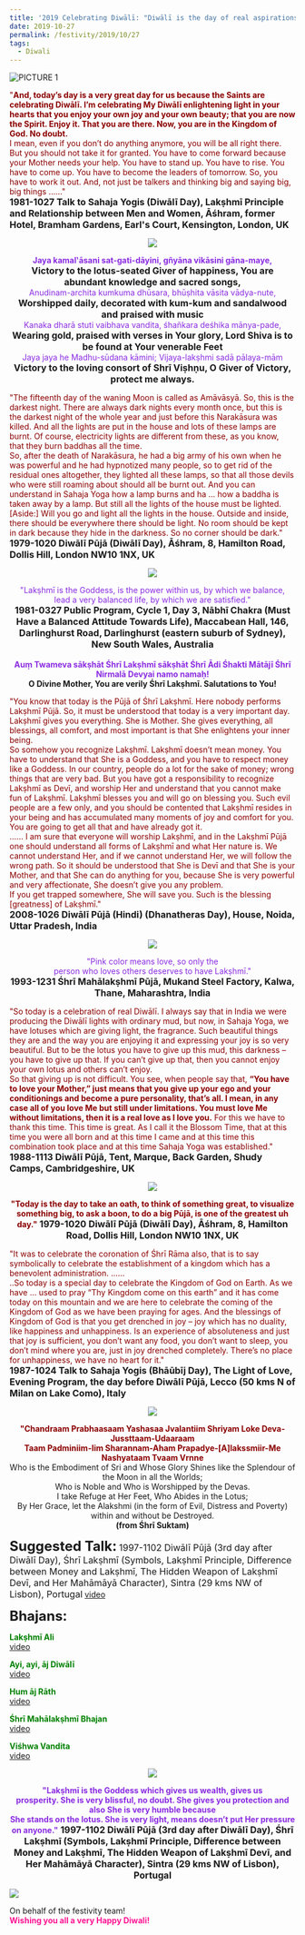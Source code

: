 ```yaml
---
title: '2019 Celebrating Diwālī: "Diwālī is the day of real aspirations. Invoke the whole universe."'
date: 2019-10-27
permalink: /festivity/2019/10/27
tags:
  - Diwali
---
```


![PICTURE 1](/images/image1.png)

<p>
<font color="DarkRed">"<b>And, today’s day is a very great day for us because the Saints are celebrating Diwālī. I’m celebrating My Diwālī enlightening light in your hearts that you enjoy your own joy and your own beauty; that you are now the Spirit. Enjoy it. That you are there. Now, you are in the Kingdom of God. No doubt.</b><br>
I mean, even if you don’t do anything anymore, you will be all right there. But you should not take it for granted. You have to come forward because your Mother needs your help. You have to stand up. You have to rise. You have to come up. You have to become the leaders of tomorrow. So, you have to work it out. And, not just be talkers and thinking big and saying big, big things ......"</font><br>
<font size="+0"><b>1981-1027 Talk to Sahaja Yogis (Diwālī Day), Lakṣhmī Principle and Relationship between Men and Women, Āśhram, former Hotel, Bramham Gardens, Earl's Court, Kensington, London, UK</b></font>
</p>

<div style="text-align: center"><img src="/images/image228.png" /></div>

<p style="text-align:center;">
<font color="BlueViolet"><b>Jaya kamal‛āsani sat-gati-dāyini, gñyāna vikāsini gāna-maye,</b></font><br>
<font size="+0"><b>Victory to the lotus-seated Giver of happiness, You are abundant knowledge and sacred songs,</b></font><br>
<font color="BlueViolet">Anudinam-archita kumkuma dhūsara, bhūṣhita vāsita vādya-nute,</b></font><br>
<font size="+0"><b>Worshipped daily, decorated with kum-kum and sandalwood and praised with music</b></font><br>
<font color="BlueViolet">Kanaka dharā stuti vaibhava vandita, śhañkara deśhika mānya-pade,</b></font><br>
<font size="+0"><b>Wearing gold, praised with verses in Your glory, Lord Shiva is to be found at Your venerable Feet</b></font><br>
<font color="BlueViolet">Jaya jaya he Madhu-sūdana kāmini; Vijaya-lakṣhmi sadā pālaya-mām</font><br>
<font size="+0"><b>Victory to the loving consort of Shrī Viṣhṇu, O Giver of Victory, protect me always.</b></font>
</p>

<p>
<font color="DarkRed">"The fifteenth day of the waning Moon is called as Amāvāsyā. So, this is the darkest night. There are always dark nights every month once, but this is the darkest night of the whole year and just before this Narakāsura was killed. And all the lights are put in the house and lots of these lamps are burnt. Of course, electricity lights are different from these, as you know, that they burn baddhas all the time.<br>
So, after the death of Narakāsura, he had a big army of his own when he was powerful and he had hypnotized many people, so to get rid of the residual ones altogether, they lighted all these lamps, so that all those devils who were still roaming about should all be burnt out. And you can understand in Sahaja Yoga how a lamp burns and ha ... how a baddha is taken away by a lamp. But still all the lights of the house must be lighted.<br>
[Aside:] Will you go and light all the lights in the house.
Outside and inside, there should be everywhere there should be light. No room should be kept in dark because they hide in the darkness. So no corner should be dark."</font><br>
<font size="+0"><b>1979-1020 Diwālī Pūjā (Diwālī Day), Āśhram, 8, Hamilton Road, Dollis Hill, London NW10 1NX, UK</b></font>
</p>

<div style="text-align: center"><img src="/images/image229.png" /></div>

<p style="text-align:center;">
<font color="BlueViolet">"Lakṣhmī is the Goddess, is the power within us, by which we balance,<br>
lead a very balanced life, by which we are satisfied."</font><br>
<font size="+0"><b>1981-0327 Public Program, Cycle 1, Day 3, Nābhī Chakra (Must Have a Balanced Attitude Towards Life), Maccabean Hall, 146, Darlinghurst Road, Darlinghurst (eastern suburb of Sydney), New South Wales, Australia</b></font><br>
<br>
<font color="BlueViolet"><b>Auṃ Twameva sākṣhāt Śhrī Lakṣhmī sākṣhāt Śhrī Ādi Śhakti Mātājī Śhrī Nirmalā Devyai namo namaḥ!</b></font><br>
<b>O Divine Mother, You are verily Śhrī Lakṣhmī. Salutations to You!</b>
</p>

<p>
<font color="DarkRed">"You know that today is the Pūjā of Śhrī Lakṣhmī. Here nobody performs Lakṣhmī Pūjā. So, it must be understood that today is a very important day. Lakṣhmī gives you everything. She is Mother. She gives everything, all blessings, all comfort, and most important is that She enlightens your inner being.<br>
So somehow you recognize Lakṣhmī. Lakṣhmī doesn’t mean money. You have to understand that She is a Goddess, and you have to respect money like a Goddess. In our country, people do a lot for the sake of money; wrong things that are very bad. But you have got a responsibility to recognize Lakṣhmī as Devī, and worship Her and understand that you cannot make fun of Lakṣhmī. Lakṣhmī blesses you and will go on blessing you. Such evil people are a few only, and you should be contented that Lakṣhmī resides in your being and has accumulated many moments of joy and comfort for you. You are going to get all that and have already got it.<br>
...... I am sure that everyone will worship Lakṣhmī, and in the Lakṣhmī Pūjā one should understand all forms of Lakṣhmī and what Her nature is. We cannot understand Her, and if we cannot understand Her, we will follow the wrong path. So it should be understood that She is Devī and that She is your Mother, and that She can do anything for you, because She is very powerful and very affectionate, She doesn’t give you any problem.<br>
If you get trapped somewhere, She will save you. Such is the blessing [greatness] of Lakṣhmī."</font><br>
<font size="+0"><b>2008-1026 Diwālī Pūjā (Hindi) (Dhanatheras Day), House, Noida, Uttar Pradesh, India</b></font>
</p>

<div style="text-align: center"><img src="/images/image230.png" /></div>

<p style="text-align:center;">
<font color="BlueViolet">"Pink color means love, so only the<br>
person who loves others deserves to have Lakṣhmī."</font><br>
<font size="+0"><b>1993-1231 Śhrī Mahālakṣhmī Pūjā, Mukand Steel Factory, Kalwa, Thane, Maharashtra, India</b></font>
</p>

<p>
<font color="DarkRed">"So today is a celebration of real Diwālī. I always say that in India we were producing the Diwālī lights with ordinary mud, but now, in Sahaja Yoga, we have lotuses which are giving light, the fragrance. Such beautiful things they are and the way you are enjoying it and expressing your joy is so very beautiful. But to be the lotus you have to give up this mud, this darkness – you have to give up that. If you can’t give up that, then you cannot enjoy your own lotus and others can’t enjoy.<br>
So that giving up is not difficult. You see, when people say that, <b>“You have to love your Mother,” just means that you give up your ego and your conditionings and become a pure personality, that’s all. I mean, in any case all of you love Me but still under limitations. You must love Me without limitations, then it is a real love as I love you.</b> For this we have to thank this time. This time is great. As I call it the Blossom Time, that at this time you were all born and at this time I came and at this time this combination took place and at this time Sahaja Yoga was established."</font><br>
<font size="+0"><b>1988-1113 Diwālī Pūjā, Tent, Marque, Back Garden, Shudy Camps, Cambridgeshire, UK</b></font>
</p>

<div style="text-align: center"><img src="/images/image231.png" /></div>

<p style="text-align:center;">
<font color="DarkRed"><b>"Today is the day to take an oath, to think of something great, 
to visualize something big, to ask a boon, to do a big Pūjā, is
one of the greatest uh day."</b></font>
<font size="+0"><b>1979-1020 Diwālī Pūjā (Diwālī Day), Āśhram, 8, Hamilton Road, Dollis Hill, London NW10 1NX, UK</b></font>
</p>

<p>
<font color="DarkRed">"It was to celebrate the coronation of Śhrī Rāma also, that is to say symbolically to celebrate the establishment of a kingdom which has a benevolent administration. ......<br>
..So today is a special day to celebrate the Kingdom of God on Earth. As we have ... used to pray “Thy Kingdom come on this earth” and it has come today on this mountain and we are here to celebrate the coming of the Kingdom of God as we have been praying for ages. And the blessings of Kingdom of God is that you get drenched in joy – joy which has no duality, like happiness and unhappiness. Is an experience of absoluteness and just that joy is sufficient, you don’t want any food, you don’t want to sleep, you don’t mind where you are, just in joy drenched completely. There’s no place for unhappiness, we have no heart for it."</font><br>
<font size="+0"><b>1987-1024 Talk to Sahaja Yogis (Bhāūbīj Day), The Light of Love, Evening Program, the day before Diwālī Pūjā, Lecco (50 kms N of Milan on Lake Como), Italy</b></font>
</p>

<div style="text-align: center"><img src="/images/image232.png" /></div>

<p style="text-align:center;">
<font color="DarkRed"><b>"Chandraam Prabhaasaam Yashasaa Jvalantiim Shriyam Loke Deva-Jussttaam-Udaaraam<br>
Taam Padminiim-Iim Sharannam-Aham Prapadye-[A]lakssmiir-Me Nashyataam Tvaam Vrnne</b></font><br>
Who is the Embodiment of Sri and Whose Glory Shines like the Splendour of the Moon in all the Worlds;<br>
Who is Noble and Who is Worshipped by the Devas.<br>
I take Refuge at Her Feet, Who Abides in the Lotus;<br>
By Her Grace, let the Alakshmi (in the form of Evil, Distress and Poverty) within and without be Destroyed.<br>
<b>(from Śhrī Suktam)</b>
</p>

<font size="+2"><b>Suggested Talk:</b></font> 
<font size="+0">1997-1102 Diwālī Pūjā (3rd day after Diwālī Day), Śhrī Lakṣhmī (Symbols, Lakṣhmī Principle, Difference between Money and Lakṣhmī, The Hidden Weapon of Lakṣhmī Devī, and Her Mahāmāyā Character), Sintra (29 kms NW of Lisbon), Portugal</font>
<a href="https://www.youtube.com/watch?v=teGa2BSLkrw"> video</a><br>

<font size="+2"><b>Bhajans:</b></font>

<p>
<font color="green"><b>Lakṣhmī Ali</b></font><br>
<a href="https://www.youtube.com/watch?v=QQEav2Sqdkk"> video</a><br>
</p>

<p>
<font color="green"><b>Ayi, ayi, āj Diwālī</b></font><br>
<a href="https://www.youtube.com/watch?v=ODxcfNNCy1Q">video</a>
</p>

<p>
<font color="green"><b>Hum āj Rāth</b></font><br>
<a href="https://www.youtube.com/watch?v=HEQdbyjuHqs">video</a>
</p>
 
<p>
<font color="green"><b>Śhrī Mahālakṣhmī Bhajan</b></font><br>
<a href="https://www.youtube.com/watch?v=vZpS0dUb3Fc">video</a> 
</p>

<p>
<font color="green"><b>Viśhwa Vandita</b></font><br>
<a href="https://www.youtube.com/watch?v=-1L2orIZ1DU">video</a> 
</p>

<div style="text-align: center"><img src="/images/image233.png" /></div>

<p style="text-align:center;">
<font color="BlueViolet"><b>"Lakṣhmī is the Goddess which gives us wealth, gives us<br>
prosperity. She is very blissful, no doubt. She gives you protection and also She is very humble because<br>
She stands on the lotus. She is very light, means doesn’t put Her pressure on anyone."</b></font>
<font size="+0"><b>1997-1102 Diwālī Pūjā (3rd day after Diwālī Day), Śhrī Lakṣhmī (Symbols, Lakṣhmī Principle, Difference between Money and Lakṣhmī, The Hidden Weapon of Lakṣhmī Devī, and Her Mahāmāyā Character), Sintra (29 kms NW of Lisbon), Portugal</b></font>
</p>

<div style="text-left: left"><img src="/images/image234.png" /></div>

<p>
On behalf of the festivity team!<br>
<font color="DeepPink"><b>Wishing you all a very Happy Diwali!</b></font>
</p>
